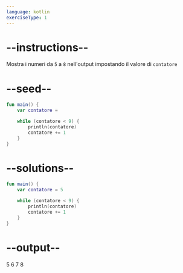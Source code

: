 ```yaml
---
language: kotlin
exerciseType: 1
---
```


# --instructions--

Mostra i numeri da `5` a `8` nell'output impostando il valore di `contatore`

# --seed--

```kotlin
fun main() {
    var contatore =

    while (contatore < 9) {
        println(contatore)
        contatore += 1
    }
}
```

# --solutions--

```kotlin
fun main() {
    var contatore = 5

    while (contatore < 9) {
        println(contatore)
        contatore += 1
    }
}
```

# --output--

5
6
7
8

